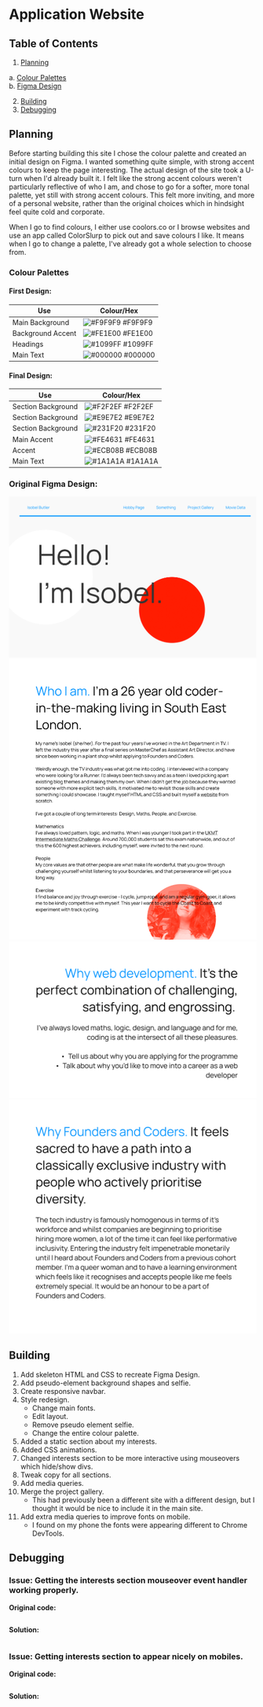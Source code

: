 
# Application Website

## Table of Contents
1. [Planning](#Planning)  
 
  a. [Colour Palettes](#colour-palettes)  
  b. [Figma Design](#original-figma-design) 

2. [Building](#Building)  
3. [Debugging](#Debugging)

## Planning

Before starting building this site I chose the colour palette and created an initial design on Figma. I wanted something quite simple, with strong accent colours to keep the page interesting. The actual design of the site took a U-turn when I'd already built it. I felt like the strong accent colours weren't particularly reflective of who I am, and chose to go for a softer, more tonal palette, yet still with strong accent colours. This felt more inviting, and more of a personal website, rather than the original choices which in hindsight feel quite cold and corporate.

When I go to find colours, I either use coolors.co or I browse websites and use an app called ColorSlurp to pick out and save colours I like. It means when I go to change a palette, I've already got a whole selection to choose from.

### Colour Palettes
#### First Design:
| Use             | Colour/Hex                                                                |
| ----------------- | ------------------------------------------------------------------ |
| Main Background | ![#F9F9F9](https://via.placeholder.com/10/F9F9F9?text=+) #F9F9F9 |
| Background Accent | ![#FE1E00](https://via.placeholder.com/10/fe1e00?text=+) #FE1E00 |
| Headings | ![#1099FF](https://via.placeholder.com/10/1099ff?text=+) #1099FF |
| Main Text | ![#000000](https://via.placeholder.com/10/000000?text=+) #000000 |


#### Final Design:
| Use             | Colour/Hex                                                                |
| ----------------- | ------------------------------------------------------------------ |
| Section Background | ![#F2F2EF](https://via.placeholder.com/10/F2F2EF?text=+) #F2F2EF |
| Section Background | ![#E9E7E2](https://via.placeholder.com/10/E9E7E2?text=+) #E9E7E2 |
| Section Background | ![#231F20](https://via.placeholder.com/10/231F20?text=+) #231F20 |
| Main Accent | ![#FE4631](https://via.placeholder.com/10/FE4631?text=+) #FE4631 |
| Accent | ![#ECB08B](https://via.placeholder.com/10/ECB08B?text=+) #ECB08B |
| Main Text | ![#1A1A1A](https://via.placeholder.com/10/1A1A1A?text=+) #1A1A1A |

### Original Figma Design:

![Original Website design](images/figma_design/figma_design-1.png)
![Original Website design](images/figma_design/figma_design-2.png)
![Original Website design](images/figma_design/figma_design-3.png)
![Original Website design](images/figma_design/figma_design-4.png)

## Building

1. Add skeleton HTML and CSS to recreate Figma Design.
2. Add pseudo-element background shapes and selfie.
3. Create responsive navbar.
4. Style redesign.
    - Change main fonts.
    - Edit layout.
    - Remove pseudo element selfie.
    - Change the entire colour palette.
5. Added a static section about my interests.
6. Added CSS animations.
6. Changed interests section to be more interactive using mouseovers which hide/show divs.
7. Tweak copy for all sections.
8. Add media queries.
9. Merge the project gallery.
    - This had previously been a different site with a different design, but I thought it would be nice to include it in the main site.
10. Add extra media queries to improve fonts on mobile.
    - I found on my phone the fonts were appearing different to Chrome DevTools.


## Debugging

### Issue: Getting the interests section mouseover event handler working properly.


**Original code:**
```javascript


```

**Solution:**

```javascript

```

### Issue: Getting interests section to appear nicely on mobiles.


**Original code:**
```javascript


```

**Solution:**

```javascript

```
